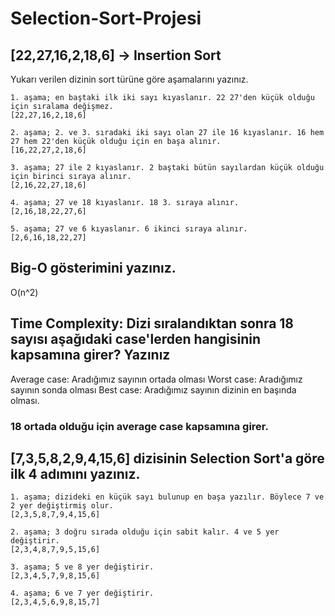 # Selection-Sort-Projesi
## [22,27,16,2,18,6] -> Insertion Sort
Yukarı verilen dizinin sort türüne göre aşamalarını yazınız.

    1. aşama; en baştaki ilk iki sayı kıyaslanır. 22 27'den küçük olduğu için sıralama değişmez. 
    [22,27,16,2,18,6]

    2. aşama; 2. ve 3. sıradaki iki sayı olan 27 ile 16 kıyaslanır. 16 hem 27 hem 22'den küçük olduğu için en başa alınır. 
    [16,22,27,2,18,6]

    3. aşama; 27 ile 2 kıyaslanır. 2 baştaki bütün sayılardan küçük olduğu için birinci sıraya alınır. 
    [2,16,22,27,18,6]

    4. aşama; 27 ve 18 kıyaslanır. 18 3. sıraya alınır. 
    [2,16,18,22,27,6]

    5. aşama; 27 ve 6 kıyaslanır. 6 ikinci sıraya alınır. 
    [2,6,16,18,22,27]

## Big-O gösterimini yazınız.
O(n^2)

## Time Complexity: Dizi sıralandıktan sonra 18 sayısı aşağıdaki case'lerden hangisinin kapsamına girer? Yazınız

Average case: Aradığımız sayının ortada olması
Worst case: Aradığımız sayının sonda olması
Best case: Aradığımız sayının dizinin en başında olması.

### 18 ortada olduğu için average case kapsamına girer.

## [7,3,5,8,2,9,4,15,6] dizisinin Selection Sort'a göre ilk 4 adımını yazınız.
    1. aşama; dizideki en küçük sayı bulunup en başa yazılır. Böylece 7 ve 2 yer değiştirmiş olur. 
    [2,3,5,8,7,9,4,15,6]

    2. aşama; 3 doğru sırada olduğu için sabit kalır. 4 ve 5 yer değiştirir. 
    [2,3,4,8,7,9,5,15,6]

    3. aşama; 5 ve 8 yer değiştirir. 
    [2,3,4,5,7,9,8,15,6]

    4. aşama; 6 ve 7 yer değiştirir. 
    [2,3,4,5,6,9,8,15,7]
